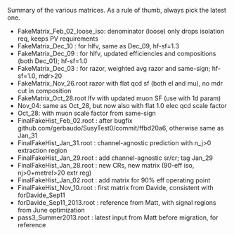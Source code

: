 Summary of the various matrices.
As a rule of thumb, always pick the latest one.

- FakeMatrix_Feb_02_loose_iso: denominator (loose) only drops isolation req, keeps PV requirements
- FakeMatrix_Dec_10 : for hlfv, same as Dec_09, hf-sf=1.3
- FakeMatrix_Dec_09 : for hlfv, updated efficiencies and compositions (both Dec_01); hf-sf=1.0
- FakeMatrix_Dec_03 : for razor, weighted avg razor and same-sign; hf-sf=1.0, mdr>20
- FakeMatrix_Nov_26.root razor with flat qcd sf (both el and mu), no mdr cut in composition
- FakeMatrix_Oct_28.root lfv with updated muon SF (use with 1d param)
- Nov_04: same as Oct_28, but now also with flat 1.0 elec qcd scale factor
- Oct_28: with muon scale factor from same-sign
- FinalFakeHist_Feb_02.root : after bugfix github.com/gerbaudo/SusyTest0/commit/ffbd20a6, otherwise same as Jan_31
- FinalFakeHist_Jan_31.root : channel-agnostic prediction with n_j>0 extraction region
- FinalFakeHist_Jan_29.root : add channel-agnostic sr/cr; tag Jan_29
- FinalFakeHist_Jan_28.root : new CRs, new matrix (90-eff iso, nj>0+metrel>20 extr reg)
- FinalFakeHist_Jan_02.root : add matrix for 90% eff operating point
- FinalFakeHist_Nov_10.root : first matrix from Davide, consistent with forDavide_Sep11
- forDavide_Sep11_2013.root : reference from Matt, with signal regions from June optimization
- pass3_Summer2013.root     : latest input from Matt before migration, for reference
